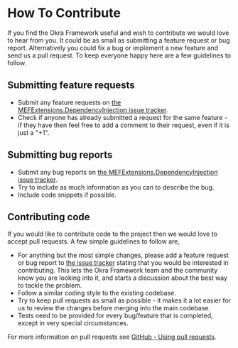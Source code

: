 # How To Contribute

If you find the Okra Framework useful and wish to contribute we would love to hear from you. It could be as small as submitting a feature request or bug report. Alternatively you could fix a bug or implement a new feature and send us a pull request. To keep everyone happy here are a few guidelines to follow.

## Submitting feature requests

* Submit any feature requests on [the MEFExtensions.DependencyInjection issue tracker](https://github.com/OkraFramework/MEFExtensions.DependencyInjection/issues).
* Check if anyone has already submitted a request for the same feature - if they have then feel free to add a comment to their request, even if it is just a "+1".

## Submitting bug reports

* Submit any bug reports on [the MEFExtensions.DependencyInjection issue tracker](https://github.com/OkraFramework/MEFExtensions.DependencyInjection/issues).
* Try to include as much information as you can to describe the bug.
* Include code snippets if possible.

## Contributing code

If you would like to contribute code to the project then we would love to accept pull requests. A few simple guidelines to follow are,

* For anything but the most simple changes, please add a feature request or bug report to [the issue tracker](https://github.com/OkraFramework/MEFExtensions.DependencyInjection/issues) stating that you would be interested in contributing. This lets the Okra Framework team and the community know you are looking into it, and starts a discussion about the best way to tackle the problem.
* Follow a similar coding style to the existing codebase.
* Try to keep pull requests as small as possible - it makes it a lot easier for us to review the changes before merging into the main codebase.
* Tests need to be provided for every bug/feature that is completed, except in very special circumstances.

For more information on pull requests see [GitHub - Using pull requests](https://help.github.com/articles/using-pull-requests).